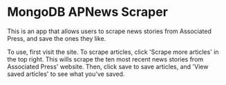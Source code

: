 # MongoDB APNews Scraper

This is an app that allows users to scrape news stories from Associated Press, and save the ones they like. 

To use, first visit the site. To scrape articles, click 'Scrape more articles' in the top right. This wills scrape the ten most recent news stories from Associated Press' website. Then, click save to save articles, and 'View saved articles' to see what you've saved.
